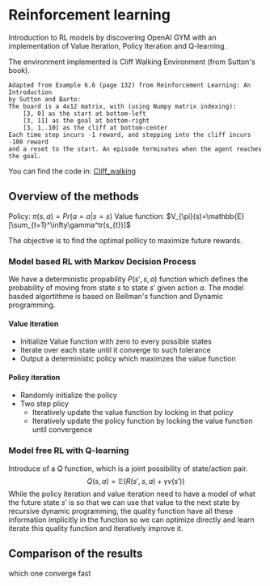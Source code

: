 # Reinforcement learning
Introduction to RL models by discovering OpenAI GYM with an implementation of Value Iteration, Policy Iteration
and Q-learning. 

The environment implemented is Cliff Walking Environment (from Sutton's book).

    Adapted from Example 6.6 (page 132) from Reinforcement Learning: An Introduction
    by Sutton and Barto:
    The board is a 4x12 matrix, with (using Numpy matrix indexing):
        [3, 0] as the start at bottom-left
        [3, 11] as the goal at bottom-right
        [3, 1..10] as the cliff at bottom-center
    Each time step incurs -1 reward, and stepping into the cliff incurs -100 reward
    and a reset to the start. An episode terminates when the agent reaches the goal.

You can find the code in: [Cliff_walking](Cliff_walking)

## Overview of the methods
Policy: 
$\pi(s,a) = Pr(a=a|s=s)$
Value function: 
$V_{\pi}(s)=\mathbb{E}[\sum_{t=1}^\infty\gamma^tr(s_{t})]$

The objective is to find the optimal pollicy to maximize future rewards. 

### Model based RL with Markov Decision Process
We have a deterministic propability $P(s',s,a)$ function which defines the probability of moving from state $s$ to state $s'$ given action $a$.
The model basded algortithme is based on Bellman's function and Dynamic programming. 
#### Value iteration
* Initialize Value function with zero to every possible states
* Iterate over each state until it converge to such tolerance
* Output a deterministic policy which maximzes the value function

#### Policy iteration
* Randomly initialize the policy 
* Two step plicy 
    * Iteratively update the value function by locking in that policy
    * Iteratively update the policy function by locking the value function until convergence

### Model free RL with Q-learning
Introduce of a $Q$ function, which is a joint possibility of state/action pair. 
$$Q(s,a)= \mathbb{E}(R(s',s,a)+\gamma v(s'))$$
While the policy iteration and value iteration need to have a model of what the future state $s'$ is so that we can use that value to the next state by recursive dynamic programming, the quality function
have all these information implicitly in the function so we can optimize directly and learn iterate this quality function and iteratively improve it. 


## Comparison of the results
which one converge fast 





 




